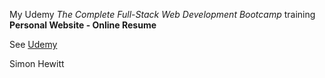 My Udemy _The Complete Full-Stack Web Development Bootcamp_ training **Personal Website - Online Resume** 

See [Udemy](https://www.udemy.com/course/the-complete-web-development-bootcamp/learn/lecture/37330378#overview)


Simon Hewitt

